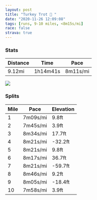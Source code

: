 ```yaml
---
layout: post
title: "Turkey Trot 🦃 "
date: "2020-11-26 12:09:08"
tags: [runs, 9-10 miles, <8m15s/mi]
race: false
strava: true
---
```


### Stats

| Distance | Time | Pace |
|----------|------|------|
|9.12mi|1h14m41s|8m11s/mi|

<img src='https://maps.googleapis.com/maps/api/staticmap?maptype=roadmap&path=enc:wgwwFnfsbM\q@pBFzAaAcA_ASc@yBoAFk@TQ@OdA_Ah@cBXy@d@w@K[i@c@Pc@n@@m@UCMFBFOGM^\N?c@uBs@u@G[eA_@sA_AEi@cDwBwBo@]YxAx@m@aACWs@_@uA[cC_BgCy@uAkAKSiAm@uAg@qA{@iDgAoAkAGNc@KsB_ByAm@m@e@{B}CoBeAYi@VK_E}AyCuB_Bi@Y[Kq@Yu@Cq@F{@ZqBx@kCFs@MiBDg@t@uAv@_CLy@AaBSm@c@g@eI}DkCgDW{@IoBJ}@f@kA\qAKcBmAcCkAcA{As@o@s@q@sAu@qBUY{@o@cBs@i@GaBHeA|@cADc@KkDyC_AgCy@oAw@YkAVcCeAyCk@iDqByA}AmAuBoCuAo@EeCkB_AeAkAgGTaCBaAQeBQ_@qA{@u@}@iEqCs@YkGmEu@YoDoC_Bc@}@s@uCG{DSoB~AgANq@McAc@qBwAoC{CeBqCa@a@m@]}@AmBP{Di@iAc@aAgAmA_DW[MCs@R_@ZKXAn@Jz@v@dBT~@Cl@Qd@q@l@m@De@[gC{CwCmB[IYBoBx@_@`Aa@n@u@p@k@xABv@SbAAvCCTKN@x@B^Vj@`@d@~@Rp@KPONWn@sDR[x@i@tBA~Bs@v@Jb@Tz@|@Zl@n@dBNfAf@lBZ`@fBh@`A~@j@jBx@xD`A`Bv@r@nEfBpBfAzAvBv@tBr@n@jAXrCQ~@j@d@hAlAjFrAjCr@|@tAdArBr@hCOnEmApAJ|EjEh@|@x@pB|@|@dAVjDQ~@VxAbBtCjFhCbChArA|CbGx@`AbBt@pAAlFg@~AV\Vn@pAr@~CVh@h@d@z@p@pAl@|ErA~B~A`@d@~CnFlB|B`CxBfAh@f@FVN\pAf@|@ZfA?p@WfAHZz@hAl@LJIDe@bAfAh@`A\Nd@`A^b@h@PDSb@j@TCxDhBd@n@DKRAlAl@Y_@H@Qi@N@~DtDbBhCz@XHl@zAp@bBjBf@T^IbCh@`@d@x@d@BHEBLEvCpBfBv@pAnAp@dA~C|At@fBzAp@r@|@nAfAFAEOXXCUF?hApAzAj@\^Dh@NN`@Di@z@Ob@KHCHTfAe@bBk@rANr@HrC[t@Ap@]bBYn@_@d@&key=AIzaSyC1MId7bFpkLXNAaYhBSTb8jLyiSqzbDtM&size=800x800&markers=color:yellow|label:S|40.7566,-73.99544&markers=color:green|label:F|40.75596000000005,-73.99641'>

### Splits

| Mile | Pace | Elevation |
|------|------|-----------|
|1|7m09s/mi|9.8ft|
|2|7m45s/mi|3.9ft|
|3|8m34s/mi|17.7ft|
|4|8m21s/mi|-32.2ft|
|5|8m21s/mi|9.8ft|
|6|8m17s/mi|36.7ft|
|7|8m21s/mi|-59.7ft|
|8|8m46s/mi|9.2ft|
|9|8m05s/mi|-18.4ft|
|10|7m58s/mi|3.9ft|
